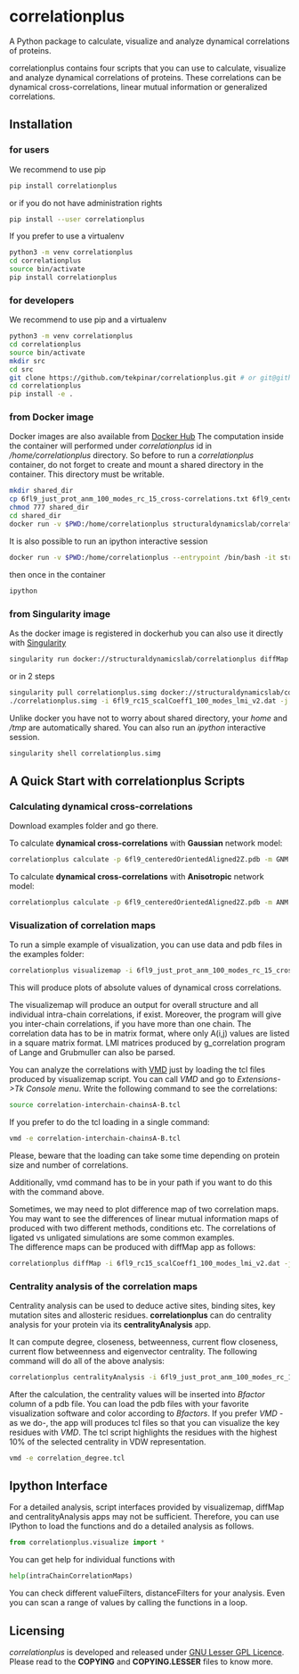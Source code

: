 # correlationplus

A Python package to calculate, visualize and analyze dynamical correlations of proteins.

correlationplus contains four scripts that you can use to calculate, visualize
and analyze dynamical correlations of proteins. 
These correlations can be dynamical cross-correlations, linear mutual
information or generalized correlations. 

## Installation

### for users

We recommend to use pip
```bash
pip install correlationplus
```

or if you do not have administration rights
```bash
pip install --user correlationplus
```

If you prefer to use a virtualenv
```bash
python3 -m venv correlationplus
cd correlationplus
source bin/activate
pip install correlationplus
```

### for developers

We recommend to use pip and a virtualenv
```bash
python3 -m venv correlationplus
cd correlationplus
source bin/activate
mkdir src
cd src
git clone https://github.com/tekpinar/correlationplus.git # or git@github.com:tekpinar/correlationplus.git
cd correlationplus
pip install -e .
```

### from Docker image

Docker images are also available from [Docker Hub](https://hub.docker.com/r/structuraldynamicslab/correlationplus)
The computation inside the container will performed under *correlationplus* id in */home/correlationplus* directory.
So before to run a *correlationplus* container,
 do not forget to create and mount a shared directory in the container. 
 This directory must be writable.

```bash
mkdir shared_dir
cp 6fl9_just_prot_anm_100_modes_rc_15_cross-correlations.txt 6fl9_centeredOrientedAligned2Z.pdb shared_dir
chmod 777 shared_dir
cd shared_dir
docker run -v $PWD:/home/correlationplus structuraldynamicslab/correlation_plus diffMap -i 6fl9_rc15_scalCoeff1_100_modes_lmi_v2.dat -j zacharias_rc15_scalCoeff15_100_modes_lmi.dat -p 6fl9_centeredOrientedAligned2Z.pdb -t lmi
```
It is also possible to run an ipython interactive session
```bash
docker run -v $PWD:/home/correlationplus --entrypoint /bin/bash -it structuraldynamicslab/correlationplus:0.1.4rc2
```
then once in the container
```bash
ipython
```
### from Singularity image

As the docker image is registered in dockerhub you can also use it directly with [Singularity](https://sylabs.io/docs/) 

```bash
singularity run docker://structuraldynamicslab/correlationplus diffMap -i 6fl9_rc15_scalCoeff1_100_modes_lmi_v2.dat -j zacharias_rc15_scalCoeff15_100_modes_lmi.dat -p 6fl9_centeredOrientedAligned2Z.pdb -t lmi
```
or in 2 steps

```bash
singularity pull correlationplus.simg docker://structuraldynamicslab/correlation_plus
./correlationplus.simg -i 6fl9_rc15_scalCoeff1_100_modes_lmi_v2.dat -j zacharias_rc15_scalCoeff15_100_modes_lmi.dat -p 6fl9_centeredOrientedAligned2Z.pdb -t lmi
```

Unlike docker you have not to worry about shared directory, your *home* and */tmp* are automatically shared.
You can also run an *ipython* interactive session.
```bash
singularity shell correlationplus.simg
```


## A Quick Start with correlationplus Scripts

### Calculating dynamical cross-correlations
Download examples folder and go there. 

To calculate **dynamical cross-correlations** with **Gaussian** network model:

```bash
correlationplus calculate -p 6fl9_centeredOrientedAligned2Z.pdb -m GNM -o gnm-ndcc.dat
```

To calculate **dynamical cross-correlations** with **Anisotropic** network model:

```bash
correlationplus calculate -p 6fl9_centeredOrientedAligned2Z.pdb -m ANM -o anm-ndcc.dat
```

### Visualization of correlation maps
To run a simple example of visualization, you can use data and pdb files in the examples folder:

```bash
correlationplus visualizemap -i 6fl9_just_prot_anm_100_modes_rc_15_cross-correlations.txt -p 6fl9_centeredOrientedAligned2Z.pdb -t absndcc
```
This will produce plots of absolute values of dynamical cross correlations.

The visualizemap will produce an output for overall structure 
and all individual intra-chain correlations, if exist. Moreover, the program 
will give you inter-chain correlations, if you have more than one chain. 
The correlation data has to be in matrix format, where only A(i,j) values are 
listed in a square matrix format. LMI matrices produced by g_correlation 
program of Lange and Grubmuller can also be parsed. 

You can analyze the correlations with [VMD](https://www.ks.uiuc.edu/Research/vmd/) just by loading the tcl files produced by 
visualizemap script. You can call *VMD* and go to *Extensions->Tk Console menu*. 
Write the following command to see the correlations:
```bash
source correlation-interchain-chainsA-B.tcl
```

If you prefer to do the tcl loading in a single command:
```bash
vmd -e correlation-interchain-chainsA-B.tcl
```
Please, beware that the loading can take some time depending on protein size
and number of correlations. 

Additionally, vmd command has to be in your path if you want to do this 
with the command above.
 
Sometimes, we may need to plot difference map of two correlation maps. 
You may want to see the differences of linear mutual information 
maps of produced with two different methods, conditions etc. The correlations
of ligated vs unligated simulations are some common examples.  
The difference maps can be produced with diffMap app as follows:  

```bash
correlationplus diffMap -i 6fl9_rc15_scalCoeff1_100_modes_lmi_v2.dat -j zacharias_rc15_scalCoeff15_100_modes_lmi.dat -p 6fl9_centeredOrientedAligned2Z.pdb -t lmi
```

### Centrality analysis of the correlation maps
Centrality analysis can be used to deduce active sites, binding sites, 
key mutation sites and allosteric residues. 
**correlationplus** can do centrality analysis for your protein
via its **centralityAnalysis** app.

It can compute degree, closeness, betweenness, current flow closeness, 
current flow betweenness and eigenvector centrality. The following command 
will do all of the above analysis:

```bash
correlationplus centralityAnalysis -i 6fl9_just_prot_anm_100_modes_rc_15_cross-correlations.txt -p 6fl9_centeredOrientedAligned2Z.pdb -t absndcc
```
After the calculation, the centrality values will be inserted into *Bfactor*
 column of a pdb file. You can load the pdb files with your favorite visualization 
software and color according to *Bfactors*. If you prefer *VMD* - as we do-, 
the app will produces tcl files so that you can visualize the key residues with *VMD*.
The tcl script highlights the residues with the highest 10% of the selected centrality
in VDW representation.

```bash
vmd -e correlation_degree.tcl
```

## Ipython Interface
For a detailed analysis, script interfaces provided by visualizemap, diffMap and 
centralityAnalysis apps may not be sufficient. Therefore, you can use IPython 
to load the functions and do a detailed analysis as follows. 

```python
from correlationplus.visualize import *
```
 
You can get help for individual functions with

```python
help(intraChainCorrelationMaps) 

```
You can check different valueFilters, distanceFilters for your analysis. 
Even you can scan a range of values by calling the functions in a 
loop. 


## Licensing

*correlationplus* is developed and released under [GNU Lesser GPL Licence](https://www.gnu.org/licenses/lgpl-3.0.en.html). 
Please read to the **COPYING** and **COPYING.LESSER** files to know more. 